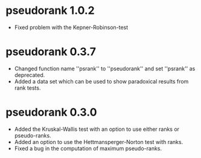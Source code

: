 # pseudorank 1.0.2
* Fixed problem with the Kepner-Robinson-test

# pseudorank 0.3.7
* Changed function name ''psrank'' to ''pseudorank'' and set ''psrank'' as deprecated.
* Added a data set which can be used to show paradoxical results from rank tests.

# pseudorank 0.3.0

* Added the Kruskal-Wallis test with an option to use either ranks or pseudo-ranks.
* Added an option to use the Hettmansperger-Norton test with ranks.
* Fixed a bug in the computation of maximum pseudo-ranks.
